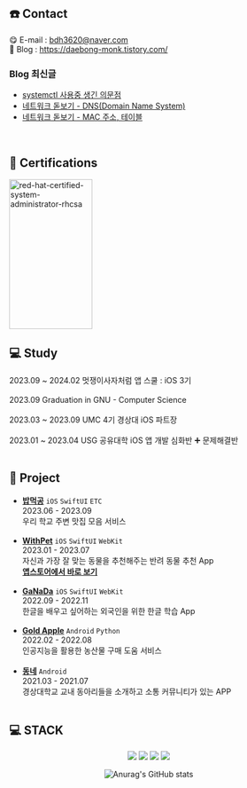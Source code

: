 ## ☎️ Contact

😋 E-mail : bdh3620@naver.com
<br>
🤩 Blog : https://daebong-monk.tistory.com/
<br>
### Blog 최신글
<!-- BLOG-POST-LIST:START -->
- [systemctl 사용중 생긴 의문점](https://daebong-monk.tistory.com/entry/systemctl-status%EC%97%90%EC%84%9C%EC%9D%98-%EC%9D%98%EB%AC%B8%EC%A0%90)
- [네트워크 돋보기 - DNS&lpar;Domain Name System&rpar;](https://daebong-monk.tistory.com/entry/DNSDomain-Name-System)
- [네트워크 돋보기 - MAC 주소, 테이블](https://daebong-monk.tistory.com/entry/%EB%84%A4%ED%8A%B8%EC%9B%8C%ED%81%AC-%EB%8F%8B%EB%B3%B4%EA%B8%B0-MAC-%EC%A3%BC%EC%86%8C-%ED%85%8C%EC%9D%B4%EB%B8%94)
<!-- BLOG-POST-LIST:END -->
<br>

## 🏅 Certifications
<a href="https://www.credly.com/badges/3140592a-9897-4bd0-9eda-d546c046b01a/public_url">
  <img width="150" height="270" alt="red-hat-certified-system-administrator-rhcsa" src="https://github.com/user-attachments/assets/0b2ec978-e9a0-4f79-a115-a0963f91a31c" />
</a>



<br>

## 💻 Study

2023.09 ~ 2024.02 멋쟁이사자처럼 앱 스쿨 : iOS 3기 
<br>
<br>
2023.09 Graduation in GNU - Computer Science 
<br>
<br>
2023.03 ~ 2023.09 UMC 4기 경상대 iOS 파트장
<br>
<br>
2023.01 ~ 2023.04 USG 공유대학 iOS 앱 개발 심화반 ➕ 문제해결반
</br>
</br>

## 📲 Project
- [**밥먹공**](https://github.com/DevLarva/Demo-Day)  `iOS` `SwiftUI` `ETC` </br>
2023.06 - 2023.09  </br>
우리 학교 주변 맛집 모음 서비스  </br></br>
- [**WithPet**](https://github.com/ProjectInTheClass/FitPet)  `iOS` `SwiftUI` `WebKit` </br>
2023.01 - 2023.07  </br>
자신과 가장 잘 맞는 동물을 추천해주는 반려 동물 추천 App  </br>
[**앱스토어에서 바로 보기**](https://apps.apple.com/kr/app/위드펫-withpet/id6450793840)  </br></br>
- [**GaNaDa**](https://github.com/DevLarva/GaNaDa)  `iOS` `SwiftUI` `WebKit` </br>
2022.09 - 2022.11  </br>
한글을 배우고 싶어하는 외국인을 위한 한글 학습 App  </br></br>
- [**Gold Apple**](https://github.com/GNU-CS22-Golden-Apple)  `Android` `Python` </br>
2022.02 - 2022.08  </br>
인공지능을 활용한 농산물 구매 도움 서비스  </br></br>
- [**동네**](https://github.com/SWP-DongNae)  `Android` </br>
2021.03 - 2021.07  </br>
경상대학교 교내 동아리들을 소개하고 소통 커뮤니티가 있는 APP </br></br>

## 💻 STACK
</div>
  <div align=center> 
<img src="https://img.shields.io/badge/Swift-F05138?style=for-the-badge&logo=Swift&logoColor=white">
<img src="https://img.shields.io/badge/Xcode-47EFB?style=for-the-badge&logo=xcode&logoColor=white">
<img src="https://img.shields.io/badge/ios-000000?style=for-the-badge&logo=ios&logoColor=white">
<img src="https://img.shields.io/badge/Notion-000000?style=for-the-badge&logo=Notion&logoColor=white">

![Anurag's GitHub stats](https://github-readme-stats.vercel.app/api?username=DevLarva&show_icons=true&theme=shades-of-purple)

</div>
